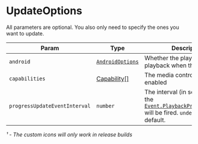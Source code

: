 # UpdateOptions

All parameters are optional. You also only need to specify the ones you want to update.


| Param                         | Type                                       | Description                                                                                                                                       | Android | iOS | Windows |
|-------------------------------|--------------------------------------------|---------------------------------------------------------------------------------------------------------------------------------------------------|---------|-----|---------|
| `android`                     | [`AndroidOptions`](./android-options.md)   | Whether the player will pause playback when the app closes                                                                                        | ✅       | ❌   | ❌       |
| `capabilities`                | [Capability[]](../constants/capability.md) | The media controls that will be enabled                                                                                                           | ✅       | ✅   | ✅       |
| `progressUpdateEventInterval` | `number`                                   | The interval (in seconds) that the [`Event.PlaybackProgressUpdated`](../events.md#playbackprogressupdated) will be fired. `undefined` by default. | ✅       | ✅   | ❌       |

*¹ - The custom icons will only work in release builds*
